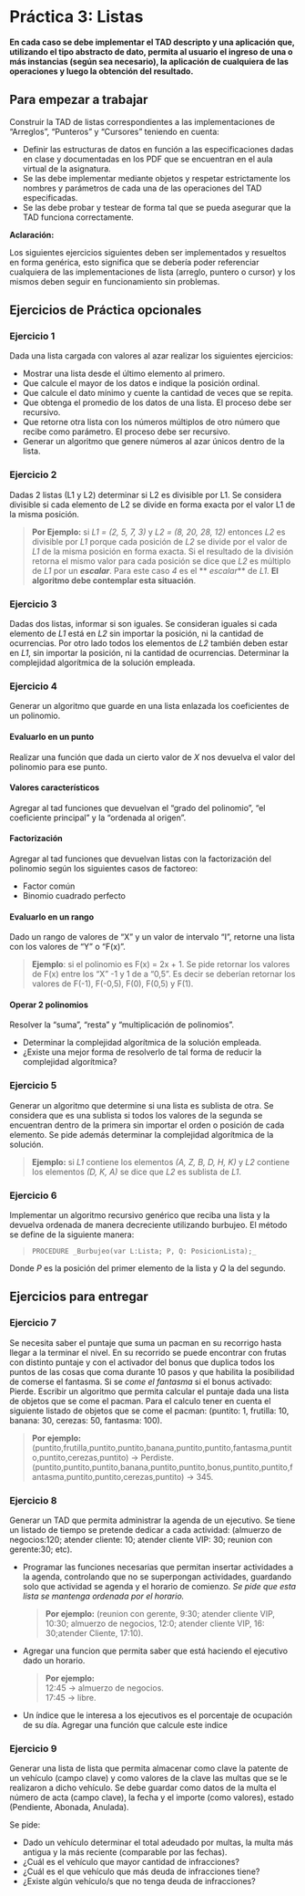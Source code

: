 # Práctica 3: Listas

**En cada caso se debe implementar el TAD descripto y una aplicación que, utilizando el tipo abstracto de dato, permita
al usuario el ingreso de una o más instancias (según sea necesario), la aplicación de cualquiera de las operaciones y
luego la obtención del resultado.**

## Para empezar a trabajar

Construir la TAD de listas correspondientes a las implementaciones de “Arreglos”, “Punteros” y “Cursores” teniendo en cuenta:

-   Definir las estructuras de datos en función a las especificaciones dadas en clase y documentadas en los PDF que se encuentran en el aula virtual de la asignatura.
-   Se las debe implementar mediante objetos y respetar estrictamente los nombres y parámetros de cada una de las operaciones del TAD especificadas.
-   Se las debe probar y testear de forma tal que se pueda asegurar que la TAD funciona correctamente.

**Aclaración:**

Los siguientes ejercicios siguientes deben ser implementados y resueltos en forma genérica, esto significa que se debería poder referenciar cualquiera de las implementaciones de lista (arreglo, puntero o cursor) y los mismos deben seguir en funcionamiento sin problemas.

## Ejercicios de Práctica opcionales

### Ejercicio 1

Dada una lista cargada con valores al azar realizar los siguientes ejercicios:

-   Mostrar una lista desde el último elemento al primero.
-   Que calcule el mayor de los datos e indique la posición ordinal.
-   Que calcule el dato mínimo y cuente la cantidad de veces que se repita.
-   Que obtenga el promedio de los datos de una lista. El proceso debe ser recursivo.
-   Que retorne otra lista con los números múltiplos de otro número que recibe como parámetro. El proceso debe ser recursivo.
-   Generar un algoritmo que genere números al azar únicos dentro de la lista.

### Ejercicio 2

Dadas 2 listas (L1 y L2) determinar si L2 es divisible por L1. Se considera divisible si cada elemento de L2 se divide en forma exacta por el valor L1 de la misma posición.

> **Por Ejemplo:** si _L1 = (2, 5, 7, 3)_ y _L2 = (8, 20, 28, 12)_ entonces _L2_ es divisible por _L1_ porque cada posición de _L2_ se divide por el valor de _L1_ de la misma posición en forma exacta. Si el resultado de la división retorna el mismo valor para cada posición se dice que _L2_ es múltiplo de _L1_ por un **_escalar_**. Para este caso _4_ es el ** _escalar_** de _L1_. **El algoritmo debe contemplar esta situación**.

### Ejercicio 3

Dadas dos listas, informar si son iguales. Se consideran iguales si cada elemento de _L1_ está en _L2_ sin importar la posición, ni la cantidad de ocurrencias. Por otro lado todos los elementos de _L2_ también deben estar en _L1_, sin importar la posición, ni la cantidad de ocurrencias. Determinar la complejidad algorítmica de la solución empleada.

### Ejercicio 4

Generar un algoritmo que guarde en una lista enlazada los coeficientes de un polinomio.

#### Evaluarlo en un punto

Realizar una función que dada un cierto valor de _X_ nos devuelva el valor del polinomio para ese punto.

#### Valores característicos

Agregar al tad funciones que devuelvan el “grado del polinomio”, “el coeficiente principal” y la “ordenada al origen”.

#### Factorización

Agregar al tad funciones que devuelvan listas con la factorización del polinomio según los siguientes casos de factoreo:

-   Factor común
-   Binomio cuadrado perfecto

#### Evaluarlo en un rango

Dado un rango de valores de “X” y un valor de intervalo “I”, retorne una lista con los valores de “Y” o “F(x)”.

> **Ejemplo**: si el polinomio es F(x) = 2x + 1. Se pide retornar los valores de F(x) entre los “X” -1 y 1 de a “0,5”. Es decir se deberían retornar los valores de F(-1), F(-0,5), F(0), F(0,5) y F(1).

#### Operar 2 polinomios

Resolver la “suma”, “resta” y “multiplicación de polinomios”.

-   Determinar la complejidad algorítmica de la solución empleada.
-   ¿Existe una mejor forma de resolverlo de tal forma de reducir la complejidad algorítmica?

### Ejercicio 5

Generar un algoritmo que determine si una lista es sublista de otra. Se considera que es una sublista si todos los valores de la segunda se encuentran dentro de la primera sin importar el orden o posición de cada elemento. Se pide además determinar la complejidad algorítmica de la solución.

> **Ejemplo:** si _L1_ contiene los elementos _(A, Z, B, D, H, K)_ y _L2_ contiene los elementos _(D, K, A)_ se dice que _L2_ es sublista de _L1_.

### Ejercicio 6

Implementar un algoritmo recursivo genérico que reciba una lista y la devuelva ordenada de manera decreciente utilizando burbujeo. El método se define de la siguiente manera:

>     PROCEDURE _Burbujeo(var L:Lista; P, Q: PosicionLista);_

Donde _P_ es la posición del primer elemento de la lista y _Q_ la del segundo.

## Ejercicios para entregar

### Ejercicio 7

Se necesita saber el puntaje que suma un pacman en su recorrigo hasta llegar a la terminar el nivel.
En su recorrido se puede encontrar con frutas con distinto puntaje y con el activador del bonus que duplica todos los puntos de las cosas que coma durante 10 pasos y que habilita la posibilidad de comerse el fantasma. Si se _come el fantasma_ si el bonus activado: Pierde.
Escribir un algoritmo que permita calcular el puntaje dada una lista de objetos que se come el pacman.
Para el calculo tener en cuenta el siguiente listado de objetos que se come el pacman: (puntito: 1, frutilla: 10, banana: 30, cerezas: 50, fantasma: 100).

> **Por ejemplo:**<br />
> (puntito,frutilla,puntito,puntito,banana,puntito,puntito,fantasma,puntito,puntito,cerezas,puntito) -> Perdiste.<br />
> (puntito,puntito,puntito,banana,puntito,puntito,bonus,puntito,puntito,fantasma,puntito,puntito,cerezas,puntito) -> 345.

### Ejercicio 8

Generar un TAD que permita administrar la agenda de un ejecutivo. Se tiene un listado de tiempo se pretende dedicar a cada actividad: (almuerzo de negocios:120; atender cliente: 10; atender cliente VIP: 30; reunion con gerente:30; etc).

-   Programar las funciones necesarias que permitan insertar actividades a la agenda, controlando que no se superpongan actividades, guardando solo que actividad se agenda y el horario de comienzo. _Se pide que esta lista se mantenga ordenada por el horario._

    > **Por ejemplo:**
    > (reunion con gerente, 9:30; atender cliente VIP, 10:30; almuerzo de negocios, 12:0; atender cliente VIP, 16: 30;atender Cliente, 17:10).

-   Agregar una funcion que permita saber que está haciendo el ejecutivo dado un horario.

    > **Por ejemplo:**<br />
    > 12:45 -> almuerzo de negocios.<br />
    > 17:45 -> libre.

-   Un índice que le interesa a los ejecutivos es el porcentaje de ocupación de su día. Agregar una función que calcule este indice

### Ejercicio 9

Generar una lista de lista que permita almacenar como clave la patente de un vehículo (campo clave) y como valores de la clave las multas que se le realizaron a dicho vehículo. Se debe guardar como datos de la multa el número de acta (campo clave), la fecha y el importe (como valores), estado (Pendiente, Abonada, Anulada).

Se pide:

-   Dado un vehículo determinar el total adeudado por multas, la multa más antigua y la más reciente (comparable por las fechas).
-   ¿Cuál es el vehículo que mayor cantidad de infracciones?
-   ¿Cuál es el que vehículo que más deuda de infracciones tiene?
-   ¿Existe algún vehículo/s que no tenga deuda de infracciones?
